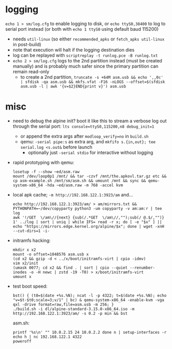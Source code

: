 # logging

`echo 1 > sm/log.cfg` to enable logging to disk, or `echo ttyS0,38400` to log to serial port instead (or both with `echo 1 ttyS0` using default baud 115200)

* needs `util-linux` (so either `recommended_apks` or `fetch_apks util-linux` in post-build)
* note that execution will halt if the logging destination dies
* log can be replayed with `scriptreplay -t runlog.pce -B runlog.txt`
* `echo 2 > sm/log.cfg` logs to the 2nd partition instead (must be created manually) and is probably much safer since the primary partition can remain read-only
  * to create a 2nd partition, `truncate -s +64M asm.usb && echo ',,0c' | sfdisk -qa asm.usb && mkfs.vfat -F16 -nLOGS --offset=$(sfdisk asm.usb -l | awk '{v=$2}END{print v}') asm.usb`


# misc 

* need to debug the alpine init? boot it like this to stream a verbose log out through the serial port: `lts console=ttyS0,115200,n8 debug_init=1`
  * or append the extra args after `modloop_verify=no` in `build.sh`
  * qemu: `-serial pipe:s` as extra arg, and `mkfifo s.{in,out}; tee serial.log <s.out&` before launch
    * optionally just `-serial stdio` for interactive without logging

* rapid prototyping with qemu:
  ```
  losetup -f --show ~ed/asm.raw
  mount /dev/loop0p1 /mnt/ && tar -czvf /mnt/the.apkovl.tar.gz etc && cp asm-example.sh /mnt/sm/asm.sh && umount /mnt && sync && qemu-system-x86_64 -hda ~ed/asm.raw -m 768 -accel kvm
  ```

* local apk cache; `-m http://192.168.122.1:3923/am` and...
  ```
  echo http://192.168.122.1:3923/am/ > am/mirrors.txt && PYTHONPATH=~/dev/copyparty python3 -um copyparty -v am:am:r | tee log
  awk '!/GET  \/am\//{next} {sub(/.*GET  \/am\//,"");sub(/ @.$/,"")} 1' ../log | sort | uniq | while IFS= read -r x; do [ -e "$x" ] || echo "https://mirrors.edge.kernel.org/alpine/$x"; done | wget -xnH --cut-dirs=1 -i-
  ```

* initramfs hacking:
  ```
  mkdir x x2
  mount -o offset=1048576 asm.usb x
  (cd x2 && gzip -d < ../x/boot/initramfs-virt | cpio -idmv)
  vim x2/init
  (umask 0077; cd x2 && find . | sort | cpio --quiet --renumber-inodes -o -H newc | zstd -19 -T0) > x/boot/initramfs-virt
  umount x
  ```

* test boot speed:
  ```
  bst() { (t0=$(date +%s.%N); ncat -l -p 4322; t=$(date +%s.%N); echo "v=$t-$t0;scale=3;v/1" | bc) & qemu-system-x86_64 -enable-kvm -vga qxl -drive format=raw,file=asm.usb -m 256; }
  ./build.sh -i dl/alpine-standard-3.15.0-x86_64.iso -m http://192.168.122.1:3923/am/ -s 0.2 -p min && bst
  ```
  asm.sh:
  ```
  printf '%s\n' "" 10.0.2.15 24 10.0.2.2 done n | setup-interfaces -r
  echo h | nc 192.168.122.1 4322
  poweroff
  ```
